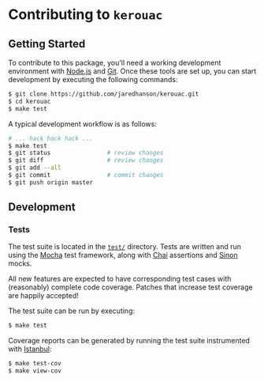 # Contributing to `kerouac`

## Getting Started

To contribute to this package, you'll need a working development environment
with [Node.js](https://nodejs.org/) and [Git](https://git-scm.com/).  Once these
tools are set up, you can start development by executing the following commands:

```sh
$ git clone https://github.com/jaredhanson/kerouac.git
$ cd kerouac
$ make test
```

A typical development workflow is as follows:

```sh
# ... hack hack hack ...
$ make test
$ git status                # review changes
$ git diff                  # review changes
$ git add --all
$ git commit                # commit changes
$ git push origin master
```

## Development

### Tests

The test suite is located in the [`test/`](https://github.com/jaredhanson/kerouac/tree/master/test) directory.
Tests are written and run using the [Mocha](https://mochajs.org/) test
framework, along with [Chai](https://www.chaijs.com/) assertions and [Sinon](https://sinonjs.org/)
mocks.

All new features are expected to have corresponding test cases with (reasonably)
complete code coverage.  Patches that increase test coverage are happily
accepted!

The test suite can be run by executing:

```sh
$ make test
```

Coverage reports can be generated by running the test suite instrumented with
[Istanbul](https://istanbul.js.org/):

```sh
$ make test-cov
$ make view-cov
```
